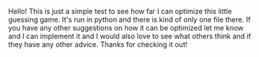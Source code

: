 Hello! This is just a simple test to see how far I can optimize this little guessing game. It's run in python and there is kind of only one file there.
If you have any other suggestions on how it can be optimized let me know and I can implement it and I would also love to see what others think and if they
have any other advice. Thanks for checking it out!
